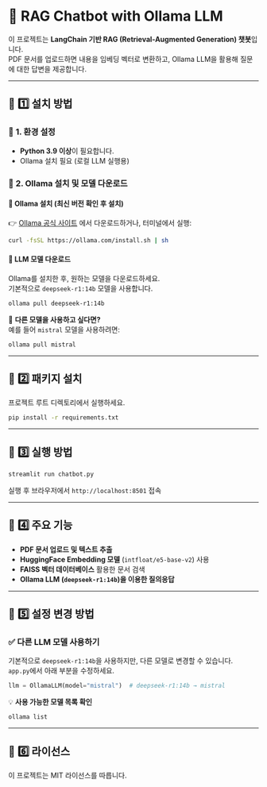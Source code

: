 # 📄 RAG Chatbot with Ollama LLM

이 프로젝트는 **LangChain 기반 RAG (Retrieval-Augmented Generation) 챗봇**입니다.  
PDF 문서를 업로드하면 내용을 임베딩 벡터로 변환하고, Ollama LLM을 활용해 질문에 대한 답변을 제공합니다.  

---

## 🚀 1️⃣ 설치 방법  

### 📌 **1. 환경 설정**  
- **Python 3.9 이상**이 필요합니다.  
- Ollama 설치 필요 (로컬 LLM 실행용)  

### 📌 **2. Ollama 설치 및 모델 다운로드**  
#### 🔹 **Ollama 설치** (최신 버전 확인 후 설치)  
👉 [Ollama 공식 사이트](https://ollama.com) 에서 다운로드하거나, 터미널에서 실행:  
```bash
curl -fsSL https://ollama.com/install.sh | sh
```

#### 🔹 **LLM 모델 다운로드**  
Ollama를 설치한 후, 원하는 모델을 다운로드하세요.  
기본적으로 `deepseek-r1:14b` 모델을 사용합니다.

```bash
ollama pull deepseek-r1:14b
```
🚀 **다른 모델을 사용하고 싶다면?**  
예를 들어 `mistral` 모델을 사용하려면:  
```bash
ollama pull mistral
```

---

## 📌 2️⃣ 패키지 설치  
프로젝트 루트 디렉토리에서 실행하세요.  

```bash
pip install -r requirements.txt
```

---

## 🎯 3️⃣ 실행 방법  
```bash
streamlit run chatbot.py
```
실행 후 브라우저에서 `http://localhost:8501` 접속

---

## 📑 4️⃣ 주요 기능  
- **PDF 문서 업로드 및 텍스트 추출**  
- **HuggingFace Embedding 모델** (`intfloat/e5-base-v2`) 사용  
- **FAISS 벡터 데이터베이스** 활용한 문서 검색  
- **Ollama LLM (`deepseek-r1:14b`)을 이용한 질의응답**  

---

## 🔧 5️⃣ 설정 변경 방법  
### ✅ **다른 LLM 모델 사용하기**  
기본적으로 `deepseek-r1:14b`을 사용하지만, 다른 모델로 변경할 수 있습니다.  
`app.py`에서 아래 부분을 수정하세요.  

```python
llm = OllamaLLM(model="mistral")  # deepseek-r1:14b → mistral
```

💡 **사용 가능한 모델 목록 확인**  
```bash
ollama list
```

---

## 📝 6️⃣ 라이선스  
이 프로젝트는 MIT 라이선스를 따릅니다.


